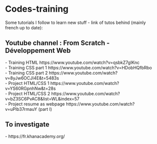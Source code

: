 # Codes-training

Some tutorials I follow to learn new stuff - link of tutos behind (mainly french up to date):

<h2>Youtube channel : From Scratch - Développement Web</h2>
- Training HTML https://www.youtube.com/watch?v=qsbkZ7gIKnc
<br>
- Training CSS part 1 https://www.youtube.com/watch?v=HDobHQfbRbo
<br>
- Training CSS part 2 https://www.youtube.com/watch?v=8yJw6OCJI4E&t=5483s
<br>
- Project HTML/CSS 1 https://www.youtube.com/watch?v=YS60RGpnhNw&t=28s
<br>
- Project HTML/CSS 2 https://www.youtube.com/watch?v=bZ3SC6PvAC8&list=WL&index=57
<br>
- Project resume as webpage https://www.youtube.com/watch?v=uPlb37rmauY (part I)

<h2>To investigate</h2>
- https://fr.khanacademy.org/
